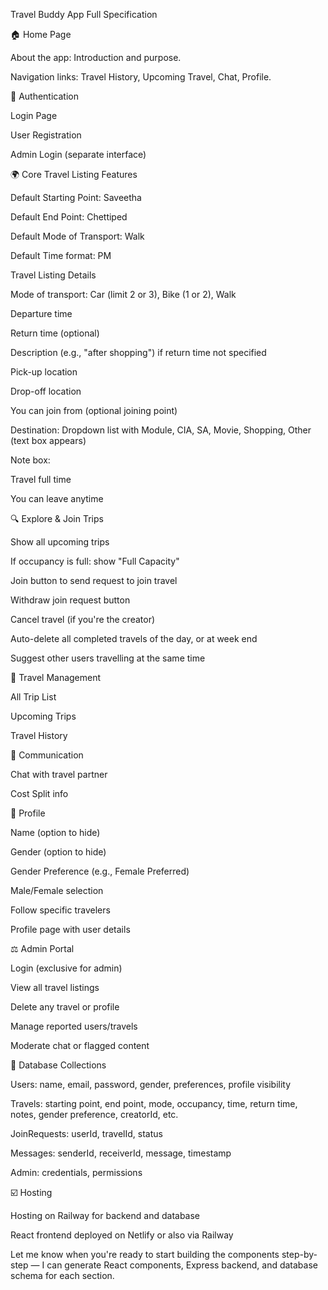 Travel Buddy App Full Specification

🏠 Home Page

About the app: Introduction and purpose.

Navigation links: Travel History, Upcoming Travel, Chat, Profile.

👤 Authentication

Login Page

User Registration

Admin Login (separate interface)

🌍 Core Travel Listing Features

Default Starting Point: Saveetha

Default End Point: Chettiped

Default Mode of Transport: Walk

Default Time format: PM

Travel Listing Details

Mode of transport: Car (limit 2 or 3), Bike (1 or 2), Walk

Departure time

Return time (optional)

Description (e.g., "after shopping") if return time not specified

Pick-up location

Drop-off location

You can join from (optional joining point)

Destination: Dropdown list with Module, CIA, SA, Movie, Shopping, Other (text box appears)

Note box:

Travel full time

You can leave anytime

🔍 Explore & Join Trips

Show all upcoming trips

If occupancy is full: show "Full Capacity"

Join button to send request to join travel

Withdraw join request button

Cancel travel (if you're the creator)

Auto-delete all completed travels of the day, or at week end

Suggest other users travelling at the same time

📅 Travel Management

All Trip List

Upcoming Trips

Travel History

💬 Communication

Chat with travel partner

Cost Split info

👥 Profile

Name (option to hide)

Gender (option to hide)

Gender Preference (e.g., Female Preferred)

Male/Female selection

Follow specific travelers

Profile page with user details

⚖️ Admin Portal

Login (exclusive for admin)

View all travel listings

Delete any travel or profile

Manage reported users/travels

Moderate chat or flagged content

📂 Database Collections

Users: name, email, password, gender, preferences, profile visibility

Travels: starting point, end point, mode, occupancy, time, return time, notes, gender preference, creatorId, etc.

JoinRequests: userId, travelId, status

Messages: senderId, receiverId, message, timestamp

Admin: credentials, permissions

☑️ Hosting

Hosting on Railway for backend and database

React frontend deployed on Netlify or also via Railway

Let me know when you're ready to start building the components step-by-step — I can generate React components, Express backend, and database schema for each section.

